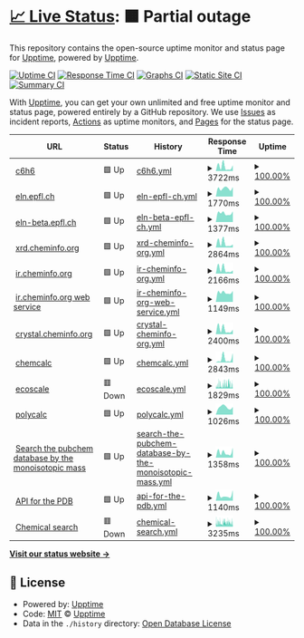 # [📈 Live Status](https://demo.upptime.js.org): <!--live status--> **🟧 Partial outage**

This repository contains the open-source uptime monitor and status page for [Upptime](https://upptime.js.org), powered by [Upptime](https://github.com/upptime/upptime).

[![Uptime CI](https://github.com/kjappelbaum/cheminfo-status/workflows/Uptime%20CI/badge.svg)](https://github.com/upptime/upptime/actions?query=workflow%3A%22Uptime+CI%22)
[![Response Time CI](https://github.com/kjappelbaum/cheminfo-status/workflows/Response%20Time%20CI/badge.svg)](https://github.com/upptime/upptime/actions?query=workflow%3A%22Response+Time+CI%22)
[![Graphs CI](https://github.com/kjappelbaum/cheminfo-status/workflows/Graphs%20CI/badge.svg)](https://github.com/upptime/upptime/actions?query=workflow%3A%22Graphs+CI%22)
[![Static Site CI](https://github.com/kjappelbaum/cheminfo-status/workflows/Static%20Site%20CI/badge.svg)](https://github.com/upptime/upptime/actions?query=workflow%3A%22Static+Site+CI%22)
[![Summary CI](https://github.com/kjappelbaum/cheminfo-status/workflows/Summary%20CI/badge.svg)](https://github.com/upptime/upptime/actions?query=workflow%3A%22Summary+CI%22)

With [Upptime](https://upptime.js.org), you can get your own unlimited and free uptime monitor and status page, powered entirely by a GitHub repository. We use [Issues](https://github.com/upptime/upptime/issues) as incident reports, [Actions](https://github.com/upptime/upptime/actions) as uptime monitors, and [Pages](https://demo.upptime.js.org) for the status page.

<!--start: status pages-->
<!-- This summary is generated by Upptime (https://github.com/upptime/upptime) -->
<!-- Do not edit this manually, your changes will be overwritten -->
<!-- prettier-ignore -->
| URL | Status | History | Response Time | Uptime |
| --- | ------ | ------- | ------------- | ------ |
| <img alt="" src="https://favicons.githubusercontent.com/www.c6h6.org" height="13"> [c6h6](https://www.c6h6.org/) | 🟩 Up | [c6h6.yml](https://github.com/lpatiny/cheminfo-status/commits/HEAD/history/c6h6.yml) | <details><summary><img alt="Response time graph" src="./graphs/c6h6/response-time-week.png" height="20"> 3722ms</summary><br><a href="https://kjappelbaum.github.io/cheminfo-status/history/c6h6"><img alt="Response time 1538" src="https://img.shields.io/endpoint?url=https%3A%2F%2Fraw.githubusercontent.com%2Flpatiny%2Fcheminfo-status%2FHEAD%2Fapi%2Fc6h6%2Fresponse-time.json"></a><br><a href="https://kjappelbaum.github.io/cheminfo-status/history/c6h6"><img alt="24-hour response time 4835" src="https://img.shields.io/endpoint?url=https%3A%2F%2Fraw.githubusercontent.com%2Flpatiny%2Fcheminfo-status%2FHEAD%2Fapi%2Fc6h6%2Fresponse-time-day.json"></a><br><a href="https://kjappelbaum.github.io/cheminfo-status/history/c6h6"><img alt="7-day response time 3722" src="https://img.shields.io/endpoint?url=https%3A%2F%2Fraw.githubusercontent.com%2Flpatiny%2Fcheminfo-status%2FHEAD%2Fapi%2Fc6h6%2Fresponse-time-week.json"></a><br><a href="https://kjappelbaum.github.io/cheminfo-status/history/c6h6"><img alt="30-day response time 2566" src="https://img.shields.io/endpoint?url=https%3A%2F%2Fraw.githubusercontent.com%2Flpatiny%2Fcheminfo-status%2FHEAD%2Fapi%2Fc6h6%2Fresponse-time-month.json"></a><br><a href="https://kjappelbaum.github.io/cheminfo-status/history/c6h6"><img alt="1-year response time 1665" src="https://img.shields.io/endpoint?url=https%3A%2F%2Fraw.githubusercontent.com%2Flpatiny%2Fcheminfo-status%2FHEAD%2Fapi%2Fc6h6%2Fresponse-time-year.json"></a></details> | <details><summary><a href="https://kjappelbaum.github.io/cheminfo-status/history/c6h6">100.00%</a></summary><a href="https://kjappelbaum.github.io/cheminfo-status/history/c6h6"><img alt="All-time uptime 100.00%" src="https://img.shields.io/endpoint?url=https%3A%2F%2Fraw.githubusercontent.com%2Flpatiny%2Fcheminfo-status%2FHEAD%2Fapi%2Fc6h6%2Fuptime.json"></a><br><a href="https://kjappelbaum.github.io/cheminfo-status/history/c6h6"><img alt="24-hour uptime 100.00%" src="https://img.shields.io/endpoint?url=https%3A%2F%2Fraw.githubusercontent.com%2Flpatiny%2Fcheminfo-status%2FHEAD%2Fapi%2Fc6h6%2Fuptime-day.json"></a><br><a href="https://kjappelbaum.github.io/cheminfo-status/history/c6h6"><img alt="7-day uptime 100.00%" src="https://img.shields.io/endpoint?url=https%3A%2F%2Fraw.githubusercontent.com%2Flpatiny%2Fcheminfo-status%2FHEAD%2Fapi%2Fc6h6%2Fuptime-week.json"></a><br><a href="https://kjappelbaum.github.io/cheminfo-status/history/c6h6"><img alt="30-day uptime 100.00%" src="https://img.shields.io/endpoint?url=https%3A%2F%2Fraw.githubusercontent.com%2Flpatiny%2Fcheminfo-status%2FHEAD%2Fapi%2Fc6h6%2Fuptime-month.json"></a><br><a href="https://kjappelbaum.github.io/cheminfo-status/history/c6h6"><img alt="1-year uptime 100.00%" src="https://img.shields.io/endpoint?url=https%3A%2F%2Fraw.githubusercontent.com%2Flpatiny%2Fcheminfo-status%2FHEAD%2Fapi%2Fc6h6%2Fuptime-year.json"></a></details>
| <img alt="" src="https://favicons.githubusercontent.com/eln.epfl.ch" height="13"> [eln.epfl.ch](https://eln.epfl.ch) | 🟩 Up | [eln-epfl-ch.yml](https://github.com/lpatiny/cheminfo-status/commits/HEAD/history/eln-epfl-ch.yml) | <details><summary><img alt="Response time graph" src="./graphs/eln-epfl-ch/response-time-week.png" height="20"> 1770ms</summary><br><a href="https://kjappelbaum.github.io/cheminfo-status/history/eln-epfl-ch"><img alt="Response time 1604" src="https://img.shields.io/endpoint?url=https%3A%2F%2Fraw.githubusercontent.com%2Flpatiny%2Fcheminfo-status%2FHEAD%2Fapi%2Feln-epfl-ch%2Fresponse-time.json"></a><br><a href="https://kjappelbaum.github.io/cheminfo-status/history/eln-epfl-ch"><img alt="24-hour response time 2041" src="https://img.shields.io/endpoint?url=https%3A%2F%2Fraw.githubusercontent.com%2Flpatiny%2Fcheminfo-status%2FHEAD%2Fapi%2Feln-epfl-ch%2Fresponse-time-day.json"></a><br><a href="https://kjappelbaum.github.io/cheminfo-status/history/eln-epfl-ch"><img alt="7-day response time 1770" src="https://img.shields.io/endpoint?url=https%3A%2F%2Fraw.githubusercontent.com%2Flpatiny%2Fcheminfo-status%2FHEAD%2Fapi%2Feln-epfl-ch%2Fresponse-time-week.json"></a><br><a href="https://kjappelbaum.github.io/cheminfo-status/history/eln-epfl-ch"><img alt="30-day response time 1591" src="https://img.shields.io/endpoint?url=https%3A%2F%2Fraw.githubusercontent.com%2Flpatiny%2Fcheminfo-status%2FHEAD%2Fapi%2Feln-epfl-ch%2Fresponse-time-month.json"></a><br><a href="https://kjappelbaum.github.io/cheminfo-status/history/eln-epfl-ch"><img alt="1-year response time 1644" src="https://img.shields.io/endpoint?url=https%3A%2F%2Fraw.githubusercontent.com%2Flpatiny%2Fcheminfo-status%2FHEAD%2Fapi%2Feln-epfl-ch%2Fresponse-time-year.json"></a></details> | <details><summary><a href="https://kjappelbaum.github.io/cheminfo-status/history/eln-epfl-ch">100.00%</a></summary><a href="https://kjappelbaum.github.io/cheminfo-status/history/eln-epfl-ch"><img alt="All-time uptime 100.00%" src="https://img.shields.io/endpoint?url=https%3A%2F%2Fraw.githubusercontent.com%2Flpatiny%2Fcheminfo-status%2FHEAD%2Fapi%2Feln-epfl-ch%2Fuptime.json"></a><br><a href="https://kjappelbaum.github.io/cheminfo-status/history/eln-epfl-ch"><img alt="24-hour uptime 100.00%" src="https://img.shields.io/endpoint?url=https%3A%2F%2Fraw.githubusercontent.com%2Flpatiny%2Fcheminfo-status%2FHEAD%2Fapi%2Feln-epfl-ch%2Fuptime-day.json"></a><br><a href="https://kjappelbaum.github.io/cheminfo-status/history/eln-epfl-ch"><img alt="7-day uptime 100.00%" src="https://img.shields.io/endpoint?url=https%3A%2F%2Fraw.githubusercontent.com%2Flpatiny%2Fcheminfo-status%2FHEAD%2Fapi%2Feln-epfl-ch%2Fuptime-week.json"></a><br><a href="https://kjappelbaum.github.io/cheminfo-status/history/eln-epfl-ch"><img alt="30-day uptime 100.00%" src="https://img.shields.io/endpoint?url=https%3A%2F%2Fraw.githubusercontent.com%2Flpatiny%2Fcheminfo-status%2FHEAD%2Fapi%2Feln-epfl-ch%2Fuptime-month.json"></a><br><a href="https://kjappelbaum.github.io/cheminfo-status/history/eln-epfl-ch"><img alt="1-year uptime 100.00%" src="https://img.shields.io/endpoint?url=https%3A%2F%2Fraw.githubusercontent.com%2Flpatiny%2Fcheminfo-status%2FHEAD%2Fapi%2Feln-epfl-ch%2Fuptime-year.json"></a></details>
| <img alt="" src="https://favicons.githubusercontent.com/eln-beta.epfl.ch" height="13"> [eln-beta.epfl.ch](https://eln-beta.epfl.ch) | 🟩 Up | [eln-beta-epfl-ch.yml](https://github.com/lpatiny/cheminfo-status/commits/HEAD/history/eln-beta-epfl-ch.yml) | <details><summary><img alt="Response time graph" src="./graphs/eln-beta-epfl-ch/response-time-week.png" height="20"> 1377ms</summary><br><a href="https://kjappelbaum.github.io/cheminfo-status/history/eln-beta-epfl-ch"><img alt="Response time 1248" src="https://img.shields.io/endpoint?url=https%3A%2F%2Fraw.githubusercontent.com%2Flpatiny%2Fcheminfo-status%2FHEAD%2Fapi%2Feln-beta-epfl-ch%2Fresponse-time.json"></a><br><a href="https://kjappelbaum.github.io/cheminfo-status/history/eln-beta-epfl-ch"><img alt="24-hour response time 1671" src="https://img.shields.io/endpoint?url=https%3A%2F%2Fraw.githubusercontent.com%2Flpatiny%2Fcheminfo-status%2FHEAD%2Fapi%2Feln-beta-epfl-ch%2Fresponse-time-day.json"></a><br><a href="https://kjappelbaum.github.io/cheminfo-status/history/eln-beta-epfl-ch"><img alt="7-day response time 1377" src="https://img.shields.io/endpoint?url=https%3A%2F%2Fraw.githubusercontent.com%2Flpatiny%2Fcheminfo-status%2FHEAD%2Fapi%2Feln-beta-epfl-ch%2Fresponse-time-week.json"></a><br><a href="https://kjappelbaum.github.io/cheminfo-status/history/eln-beta-epfl-ch"><img alt="30-day response time 1245" src="https://img.shields.io/endpoint?url=https%3A%2F%2Fraw.githubusercontent.com%2Flpatiny%2Fcheminfo-status%2FHEAD%2Fapi%2Feln-beta-epfl-ch%2Fresponse-time-month.json"></a><br><a href="https://kjappelbaum.github.io/cheminfo-status/history/eln-beta-epfl-ch"><img alt="1-year response time 1261" src="https://img.shields.io/endpoint?url=https%3A%2F%2Fraw.githubusercontent.com%2Flpatiny%2Fcheminfo-status%2FHEAD%2Fapi%2Feln-beta-epfl-ch%2Fresponse-time-year.json"></a></details> | <details><summary><a href="https://kjappelbaum.github.io/cheminfo-status/history/eln-beta-epfl-ch">100.00%</a></summary><a href="https://kjappelbaum.github.io/cheminfo-status/history/eln-beta-epfl-ch"><img alt="All-time uptime 100.00%" src="https://img.shields.io/endpoint?url=https%3A%2F%2Fraw.githubusercontent.com%2Flpatiny%2Fcheminfo-status%2FHEAD%2Fapi%2Feln-beta-epfl-ch%2Fuptime.json"></a><br><a href="https://kjappelbaum.github.io/cheminfo-status/history/eln-beta-epfl-ch"><img alt="24-hour uptime 100.00%" src="https://img.shields.io/endpoint?url=https%3A%2F%2Fraw.githubusercontent.com%2Flpatiny%2Fcheminfo-status%2FHEAD%2Fapi%2Feln-beta-epfl-ch%2Fuptime-day.json"></a><br><a href="https://kjappelbaum.github.io/cheminfo-status/history/eln-beta-epfl-ch"><img alt="7-day uptime 100.00%" src="https://img.shields.io/endpoint?url=https%3A%2F%2Fraw.githubusercontent.com%2Flpatiny%2Fcheminfo-status%2FHEAD%2Fapi%2Feln-beta-epfl-ch%2Fuptime-week.json"></a><br><a href="https://kjappelbaum.github.io/cheminfo-status/history/eln-beta-epfl-ch"><img alt="30-day uptime 100.00%" src="https://img.shields.io/endpoint?url=https%3A%2F%2Fraw.githubusercontent.com%2Flpatiny%2Fcheminfo-status%2FHEAD%2Fapi%2Feln-beta-epfl-ch%2Fuptime-month.json"></a><br><a href="https://kjappelbaum.github.io/cheminfo-status/history/eln-beta-epfl-ch"><img alt="1-year uptime 100.00%" src="https://img.shields.io/endpoint?url=https%3A%2F%2Fraw.githubusercontent.com%2Flpatiny%2Fcheminfo-status%2FHEAD%2Fapi%2Feln-beta-epfl-ch%2Fuptime-year.json"></a></details>
| <img alt="" src="https://favicons.githubusercontent.com/xrd.cheminfo.org" height="13"> [xrd.cheminfo.org](https://xrd.cheminfo.org) | 🟩 Up | [xrd-cheminfo-org.yml](https://github.com/lpatiny/cheminfo-status/commits/HEAD/history/xrd-cheminfo-org.yml) | <details><summary><img alt="Response time graph" src="./graphs/xrd-cheminfo-org/response-time-week.png" height="20"> 2864ms</summary><br><a href="https://kjappelbaum.github.io/cheminfo-status/history/xrd-cheminfo-org"><img alt="Response time 1312" src="https://img.shields.io/endpoint?url=https%3A%2F%2Fraw.githubusercontent.com%2Flpatiny%2Fcheminfo-status%2FHEAD%2Fapi%2Fxrd-cheminfo-org%2Fresponse-time.json"></a><br><a href="https://kjappelbaum.github.io/cheminfo-status/history/xrd-cheminfo-org"><img alt="24-hour response time 2034" src="https://img.shields.io/endpoint?url=https%3A%2F%2Fraw.githubusercontent.com%2Flpatiny%2Fcheminfo-status%2FHEAD%2Fapi%2Fxrd-cheminfo-org%2Fresponse-time-day.json"></a><br><a href="https://kjappelbaum.github.io/cheminfo-status/history/xrd-cheminfo-org"><img alt="7-day response time 2864" src="https://img.shields.io/endpoint?url=https%3A%2F%2Fraw.githubusercontent.com%2Flpatiny%2Fcheminfo-status%2FHEAD%2Fapi%2Fxrd-cheminfo-org%2Fresponse-time-week.json"></a><br><a href="https://kjappelbaum.github.io/cheminfo-status/history/xrd-cheminfo-org"><img alt="30-day response time 2325" src="https://img.shields.io/endpoint?url=https%3A%2F%2Fraw.githubusercontent.com%2Flpatiny%2Fcheminfo-status%2FHEAD%2Fapi%2Fxrd-cheminfo-org%2Fresponse-time-month.json"></a><br><a href="https://kjappelbaum.github.io/cheminfo-status/history/xrd-cheminfo-org"><img alt="1-year response time 1436" src="https://img.shields.io/endpoint?url=https%3A%2F%2Fraw.githubusercontent.com%2Flpatiny%2Fcheminfo-status%2FHEAD%2Fapi%2Fxrd-cheminfo-org%2Fresponse-time-year.json"></a></details> | <details><summary><a href="https://kjappelbaum.github.io/cheminfo-status/history/xrd-cheminfo-org">100.00%</a></summary><a href="https://kjappelbaum.github.io/cheminfo-status/history/xrd-cheminfo-org"><img alt="All-time uptime 100.00%" src="https://img.shields.io/endpoint?url=https%3A%2F%2Fraw.githubusercontent.com%2Flpatiny%2Fcheminfo-status%2FHEAD%2Fapi%2Fxrd-cheminfo-org%2Fuptime.json"></a><br><a href="https://kjappelbaum.github.io/cheminfo-status/history/xrd-cheminfo-org"><img alt="24-hour uptime 100.00%" src="https://img.shields.io/endpoint?url=https%3A%2F%2Fraw.githubusercontent.com%2Flpatiny%2Fcheminfo-status%2FHEAD%2Fapi%2Fxrd-cheminfo-org%2Fuptime-day.json"></a><br><a href="https://kjappelbaum.github.io/cheminfo-status/history/xrd-cheminfo-org"><img alt="7-day uptime 100.00%" src="https://img.shields.io/endpoint?url=https%3A%2F%2Fraw.githubusercontent.com%2Flpatiny%2Fcheminfo-status%2FHEAD%2Fapi%2Fxrd-cheminfo-org%2Fuptime-week.json"></a><br><a href="https://kjappelbaum.github.io/cheminfo-status/history/xrd-cheminfo-org"><img alt="30-day uptime 100.00%" src="https://img.shields.io/endpoint?url=https%3A%2F%2Fraw.githubusercontent.com%2Flpatiny%2Fcheminfo-status%2FHEAD%2Fapi%2Fxrd-cheminfo-org%2Fuptime-month.json"></a><br><a href="https://kjappelbaum.github.io/cheminfo-status/history/xrd-cheminfo-org"><img alt="1-year uptime 100.00%" src="https://img.shields.io/endpoint?url=https%3A%2F%2Fraw.githubusercontent.com%2Flpatiny%2Fcheminfo-status%2FHEAD%2Fapi%2Fxrd-cheminfo-org%2Fuptime-year.json"></a></details>
| <img alt="" src="https://favicons.githubusercontent.com/ir.cheminfo.org" height="13"> [ir.cheminfo.org](https://ir.cheminfo.org) | 🟩 Up | [ir-cheminfo-org.yml](https://github.com/lpatiny/cheminfo-status/commits/HEAD/history/ir-cheminfo-org.yml) | <details><summary><img alt="Response time graph" src="./graphs/ir-cheminfo-org/response-time-week.png" height="20"> 2166ms</summary><br><a href="https://kjappelbaum.github.io/cheminfo-status/history/ir-cheminfo-org"><img alt="Response time 1104" src="https://img.shields.io/endpoint?url=https%3A%2F%2Fraw.githubusercontent.com%2Flpatiny%2Fcheminfo-status%2FHEAD%2Fapi%2Fir-cheminfo-org%2Fresponse-time.json"></a><br><a href="https://kjappelbaum.github.io/cheminfo-status/history/ir-cheminfo-org"><img alt="24-hour response time 1578" src="https://img.shields.io/endpoint?url=https%3A%2F%2Fraw.githubusercontent.com%2Flpatiny%2Fcheminfo-status%2FHEAD%2Fapi%2Fir-cheminfo-org%2Fresponse-time-day.json"></a><br><a href="https://kjappelbaum.github.io/cheminfo-status/history/ir-cheminfo-org"><img alt="7-day response time 2166" src="https://img.shields.io/endpoint?url=https%3A%2F%2Fraw.githubusercontent.com%2Flpatiny%2Fcheminfo-status%2FHEAD%2Fapi%2Fir-cheminfo-org%2Fresponse-time-week.json"></a><br><a href="https://kjappelbaum.github.io/cheminfo-status/history/ir-cheminfo-org"><img alt="30-day response time 1954" src="https://img.shields.io/endpoint?url=https%3A%2F%2Fraw.githubusercontent.com%2Flpatiny%2Fcheminfo-status%2FHEAD%2Fapi%2Fir-cheminfo-org%2Fresponse-time-month.json"></a><br><a href="https://kjappelbaum.github.io/cheminfo-status/history/ir-cheminfo-org"><img alt="1-year response time 1218" src="https://img.shields.io/endpoint?url=https%3A%2F%2Fraw.githubusercontent.com%2Flpatiny%2Fcheminfo-status%2FHEAD%2Fapi%2Fir-cheminfo-org%2Fresponse-time-year.json"></a></details> | <details><summary><a href="https://kjappelbaum.github.io/cheminfo-status/history/ir-cheminfo-org">100.00%</a></summary><a href="https://kjappelbaum.github.io/cheminfo-status/history/ir-cheminfo-org"><img alt="All-time uptime 100.00%" src="https://img.shields.io/endpoint?url=https%3A%2F%2Fraw.githubusercontent.com%2Flpatiny%2Fcheminfo-status%2FHEAD%2Fapi%2Fir-cheminfo-org%2Fuptime.json"></a><br><a href="https://kjappelbaum.github.io/cheminfo-status/history/ir-cheminfo-org"><img alt="24-hour uptime 100.00%" src="https://img.shields.io/endpoint?url=https%3A%2F%2Fraw.githubusercontent.com%2Flpatiny%2Fcheminfo-status%2FHEAD%2Fapi%2Fir-cheminfo-org%2Fuptime-day.json"></a><br><a href="https://kjappelbaum.github.io/cheminfo-status/history/ir-cheminfo-org"><img alt="7-day uptime 100.00%" src="https://img.shields.io/endpoint?url=https%3A%2F%2Fraw.githubusercontent.com%2Flpatiny%2Fcheminfo-status%2FHEAD%2Fapi%2Fir-cheminfo-org%2Fuptime-week.json"></a><br><a href="https://kjappelbaum.github.io/cheminfo-status/history/ir-cheminfo-org"><img alt="30-day uptime 100.00%" src="https://img.shields.io/endpoint?url=https%3A%2F%2Fraw.githubusercontent.com%2Flpatiny%2Fcheminfo-status%2FHEAD%2Fapi%2Fir-cheminfo-org%2Fuptime-month.json"></a><br><a href="https://kjappelbaum.github.io/cheminfo-status/history/ir-cheminfo-org"><img alt="1-year uptime 100.00%" src="https://img.shields.io/endpoint?url=https%3A%2F%2Fraw.githubusercontent.com%2Flpatiny%2Fcheminfo-status%2FHEAD%2Fapi%2Fir-cheminfo-org%2Fuptime-year.json"></a></details>
| <img alt="" src="https://favicons.githubusercontent.com/ir.cheminfo.org" height="13"> [ir.cheminfo.org web service](https://ir.cheminfo.org/api/v1/ir?smiles=CC) | 🟩 Up | [ir-cheminfo-org-web-service.yml](https://github.com/lpatiny/cheminfo-status/commits/HEAD/history/ir-cheminfo-org-web-service.yml) | <details><summary><img alt="Response time graph" src="./graphs/ir-cheminfo-org-web-service/response-time-week.png" height="20"> 1149ms</summary><br><a href="https://kjappelbaum.github.io/cheminfo-status/history/ir-cheminfo-org-web-service"><img alt="Response time 1087" src="https://img.shields.io/endpoint?url=https%3A%2F%2Fraw.githubusercontent.com%2Flpatiny%2Fcheminfo-status%2FHEAD%2Fapi%2Fir-cheminfo-org-web-service%2Fresponse-time.json"></a><br><a href="https://kjappelbaum.github.io/cheminfo-status/history/ir-cheminfo-org-web-service"><img alt="24-hour response time 1329" src="https://img.shields.io/endpoint?url=https%3A%2F%2Fraw.githubusercontent.com%2Flpatiny%2Fcheminfo-status%2FHEAD%2Fapi%2Fir-cheminfo-org-web-service%2Fresponse-time-day.json"></a><br><a href="https://kjappelbaum.github.io/cheminfo-status/history/ir-cheminfo-org-web-service"><img alt="7-day response time 1149" src="https://img.shields.io/endpoint?url=https%3A%2F%2Fraw.githubusercontent.com%2Flpatiny%2Fcheminfo-status%2FHEAD%2Fapi%2Fir-cheminfo-org-web-service%2Fresponse-time-week.json"></a><br><a href="https://kjappelbaum.github.io/cheminfo-status/history/ir-cheminfo-org-web-service"><img alt="30-day response time 1089" src="https://img.shields.io/endpoint?url=https%3A%2F%2Fraw.githubusercontent.com%2Flpatiny%2Fcheminfo-status%2FHEAD%2Fapi%2Fir-cheminfo-org-web-service%2Fresponse-time-month.json"></a><br><a href="https://kjappelbaum.github.io/cheminfo-status/history/ir-cheminfo-org-web-service"><img alt="1-year response time 1142" src="https://img.shields.io/endpoint?url=https%3A%2F%2Fraw.githubusercontent.com%2Flpatiny%2Fcheminfo-status%2FHEAD%2Fapi%2Fir-cheminfo-org-web-service%2Fresponse-time-year.json"></a></details> | <details><summary><a href="https://kjappelbaum.github.io/cheminfo-status/history/ir-cheminfo-org-web-service">100.00%</a></summary><a href="https://kjappelbaum.github.io/cheminfo-status/history/ir-cheminfo-org-web-service"><img alt="All-time uptime 100.00%" src="https://img.shields.io/endpoint?url=https%3A%2F%2Fraw.githubusercontent.com%2Flpatiny%2Fcheminfo-status%2FHEAD%2Fapi%2Fir-cheminfo-org-web-service%2Fuptime.json"></a><br><a href="https://kjappelbaum.github.io/cheminfo-status/history/ir-cheminfo-org-web-service"><img alt="24-hour uptime 100.00%" src="https://img.shields.io/endpoint?url=https%3A%2F%2Fraw.githubusercontent.com%2Flpatiny%2Fcheminfo-status%2FHEAD%2Fapi%2Fir-cheminfo-org-web-service%2Fuptime-day.json"></a><br><a href="https://kjappelbaum.github.io/cheminfo-status/history/ir-cheminfo-org-web-service"><img alt="7-day uptime 100.00%" src="https://img.shields.io/endpoint?url=https%3A%2F%2Fraw.githubusercontent.com%2Flpatiny%2Fcheminfo-status%2FHEAD%2Fapi%2Fir-cheminfo-org-web-service%2Fuptime-week.json"></a><br><a href="https://kjappelbaum.github.io/cheminfo-status/history/ir-cheminfo-org-web-service"><img alt="30-day uptime 100.00%" src="https://img.shields.io/endpoint?url=https%3A%2F%2Fraw.githubusercontent.com%2Flpatiny%2Fcheminfo-status%2FHEAD%2Fapi%2Fir-cheminfo-org-web-service%2Fuptime-month.json"></a><br><a href="https://kjappelbaum.github.io/cheminfo-status/history/ir-cheminfo-org-web-service"><img alt="1-year uptime 100.00%" src="https://img.shields.io/endpoint?url=https%3A%2F%2Fraw.githubusercontent.com%2Flpatiny%2Fcheminfo-status%2FHEAD%2Fapi%2Fir-cheminfo-org-web-service%2Fuptime-year.json"></a></details>
| <img alt="" src="https://favicons.githubusercontent.com/crystal.cheminfo.org" height="13"> [crystal.cheminfo.org](https://crystal.cheminfo.org/) | 🟩 Up | [crystal-cheminfo-org.yml](https://github.com/lpatiny/cheminfo-status/commits/HEAD/history/crystal-cheminfo-org.yml) | <details><summary><img alt="Response time graph" src="./graphs/crystal-cheminfo-org/response-time-week.png" height="20"> 2400ms</summary><br><a href="https://kjappelbaum.github.io/cheminfo-status/history/crystal-cheminfo-org"><img alt="Response time 1088" src="https://img.shields.io/endpoint?url=https%3A%2F%2Fraw.githubusercontent.com%2Flpatiny%2Fcheminfo-status%2FHEAD%2Fapi%2Fcrystal-cheminfo-org%2Fresponse-time.json"></a><br><a href="https://kjappelbaum.github.io/cheminfo-status/history/crystal-cheminfo-org"><img alt="24-hour response time 2282" src="https://img.shields.io/endpoint?url=https%3A%2F%2Fraw.githubusercontent.com%2Flpatiny%2Fcheminfo-status%2FHEAD%2Fapi%2Fcrystal-cheminfo-org%2Fresponse-time-day.json"></a><br><a href="https://kjappelbaum.github.io/cheminfo-status/history/crystal-cheminfo-org"><img alt="7-day response time 2400" src="https://img.shields.io/endpoint?url=https%3A%2F%2Fraw.githubusercontent.com%2Flpatiny%2Fcheminfo-status%2FHEAD%2Fapi%2Fcrystal-cheminfo-org%2Fresponse-time-week.json"></a><br><a href="https://kjappelbaum.github.io/cheminfo-status/history/crystal-cheminfo-org"><img alt="30-day response time 2186" src="https://img.shields.io/endpoint?url=https%3A%2F%2Fraw.githubusercontent.com%2Flpatiny%2Fcheminfo-status%2FHEAD%2Fapi%2Fcrystal-cheminfo-org%2Fresponse-time-month.json"></a><br><a href="https://kjappelbaum.github.io/cheminfo-status/history/crystal-cheminfo-org"><img alt="1-year response time 1183" src="https://img.shields.io/endpoint?url=https%3A%2F%2Fraw.githubusercontent.com%2Flpatiny%2Fcheminfo-status%2FHEAD%2Fapi%2Fcrystal-cheminfo-org%2Fresponse-time-year.json"></a></details> | <details><summary><a href="https://kjappelbaum.github.io/cheminfo-status/history/crystal-cheminfo-org">100.00%</a></summary><a href="https://kjappelbaum.github.io/cheminfo-status/history/crystal-cheminfo-org"><img alt="All-time uptime 100.00%" src="https://img.shields.io/endpoint?url=https%3A%2F%2Fraw.githubusercontent.com%2Flpatiny%2Fcheminfo-status%2FHEAD%2Fapi%2Fcrystal-cheminfo-org%2Fuptime.json"></a><br><a href="https://kjappelbaum.github.io/cheminfo-status/history/crystal-cheminfo-org"><img alt="24-hour uptime 100.00%" src="https://img.shields.io/endpoint?url=https%3A%2F%2Fraw.githubusercontent.com%2Flpatiny%2Fcheminfo-status%2FHEAD%2Fapi%2Fcrystal-cheminfo-org%2Fuptime-day.json"></a><br><a href="https://kjappelbaum.github.io/cheminfo-status/history/crystal-cheminfo-org"><img alt="7-day uptime 100.00%" src="https://img.shields.io/endpoint?url=https%3A%2F%2Fraw.githubusercontent.com%2Flpatiny%2Fcheminfo-status%2FHEAD%2Fapi%2Fcrystal-cheminfo-org%2Fuptime-week.json"></a><br><a href="https://kjappelbaum.github.io/cheminfo-status/history/crystal-cheminfo-org"><img alt="30-day uptime 100.00%" src="https://img.shields.io/endpoint?url=https%3A%2F%2Fraw.githubusercontent.com%2Flpatiny%2Fcheminfo-status%2FHEAD%2Fapi%2Fcrystal-cheminfo-org%2Fuptime-month.json"></a><br><a href="https://kjappelbaum.github.io/cheminfo-status/history/crystal-cheminfo-org"><img alt="1-year uptime 100.00%" src="https://img.shields.io/endpoint?url=https%3A%2F%2Fraw.githubusercontent.com%2Flpatiny%2Fcheminfo-status%2FHEAD%2Fapi%2Fcrystal-cheminfo-org%2Fuptime-year.json"></a></details>
| <img alt="" src="https://favicons.githubusercontent.com/www.chemcalc.org" height="13"> [chemcalc](https://www.chemcalc.org/) | 🟩 Up | [chemcalc.yml](https://github.com/lpatiny/cheminfo-status/commits/HEAD/history/chemcalc.yml) | <details><summary><img alt="Response time graph" src="./graphs/chemcalc/response-time-week.png" height="20"> 2843ms</summary><br><a href="https://kjappelbaum.github.io/cheminfo-status/history/chemcalc"><img alt="Response time 1096" src="https://img.shields.io/endpoint?url=https%3A%2F%2Fraw.githubusercontent.com%2Flpatiny%2Fcheminfo-status%2FHEAD%2Fapi%2Fchemcalc%2Fresponse-time.json"></a><br><a href="https://kjappelbaum.github.io/cheminfo-status/history/chemcalc"><img alt="24-hour response time 7188" src="https://img.shields.io/endpoint?url=https%3A%2F%2Fraw.githubusercontent.com%2Flpatiny%2Fcheminfo-status%2FHEAD%2Fapi%2Fchemcalc%2Fresponse-time-day.json"></a><br><a href="https://kjappelbaum.github.io/cheminfo-status/history/chemcalc"><img alt="7-day response time 2843" src="https://img.shields.io/endpoint?url=https%3A%2F%2Fraw.githubusercontent.com%2Flpatiny%2Fcheminfo-status%2FHEAD%2Fapi%2Fchemcalc%2Fresponse-time-week.json"></a><br><a href="https://kjappelbaum.github.io/cheminfo-status/history/chemcalc"><img alt="30-day response time 2212" src="https://img.shields.io/endpoint?url=https%3A%2F%2Fraw.githubusercontent.com%2Flpatiny%2Fcheminfo-status%2FHEAD%2Fapi%2Fchemcalc%2Fresponse-time-month.json"></a><br><a href="https://kjappelbaum.github.io/cheminfo-status/history/chemcalc"><img alt="1-year response time 1167" src="https://img.shields.io/endpoint?url=https%3A%2F%2Fraw.githubusercontent.com%2Flpatiny%2Fcheminfo-status%2FHEAD%2Fapi%2Fchemcalc%2Fresponse-time-year.json"></a></details> | <details><summary><a href="https://kjappelbaum.github.io/cheminfo-status/history/chemcalc">100.00%</a></summary><a href="https://kjappelbaum.github.io/cheminfo-status/history/chemcalc"><img alt="All-time uptime 100.00%" src="https://img.shields.io/endpoint?url=https%3A%2F%2Fraw.githubusercontent.com%2Flpatiny%2Fcheminfo-status%2FHEAD%2Fapi%2Fchemcalc%2Fuptime.json"></a><br><a href="https://kjappelbaum.github.io/cheminfo-status/history/chemcalc"><img alt="24-hour uptime 100.00%" src="https://img.shields.io/endpoint?url=https%3A%2F%2Fraw.githubusercontent.com%2Flpatiny%2Fcheminfo-status%2FHEAD%2Fapi%2Fchemcalc%2Fuptime-day.json"></a><br><a href="https://kjappelbaum.github.io/cheminfo-status/history/chemcalc"><img alt="7-day uptime 100.00%" src="https://img.shields.io/endpoint?url=https%3A%2F%2Fraw.githubusercontent.com%2Flpatiny%2Fcheminfo-status%2FHEAD%2Fapi%2Fchemcalc%2Fuptime-week.json"></a><br><a href="https://kjappelbaum.github.io/cheminfo-status/history/chemcalc"><img alt="30-day uptime 100.00%" src="https://img.shields.io/endpoint?url=https%3A%2F%2Fraw.githubusercontent.com%2Flpatiny%2Fcheminfo-status%2FHEAD%2Fapi%2Fchemcalc%2Fuptime-month.json"></a><br><a href="https://kjappelbaum.github.io/cheminfo-status/history/chemcalc"><img alt="1-year uptime 100.00%" src="https://img.shields.io/endpoint?url=https%3A%2F%2Fraw.githubusercontent.com%2Flpatiny%2Fcheminfo-status%2FHEAD%2Fapi%2Fchemcalc%2Fuptime-year.json"></a></details>
| <img alt="" src="https://favicons.githubusercontent.com/ecoscale.cheminfo.org" height="13"> [ecoscale](http://ecoscale.cheminfo.org/) | 🟥 Down | [ecoscale.yml](https://github.com/lpatiny/cheminfo-status/commits/HEAD/history/ecoscale.yml) | <details><summary><img alt="Response time graph" src="./graphs/ecoscale/response-time-week.png" height="20"> 1829ms</summary><br><a href="https://kjappelbaum.github.io/cheminfo-status/history/ecoscale"><img alt="Response time 1445" src="https://img.shields.io/endpoint?url=https%3A%2F%2Fraw.githubusercontent.com%2Flpatiny%2Fcheminfo-status%2FHEAD%2Fapi%2Fecoscale%2Fresponse-time.json"></a><br><a href="https://kjappelbaum.github.io/cheminfo-status/history/ecoscale"><img alt="24-hour response time 1501" src="https://img.shields.io/endpoint?url=https%3A%2F%2Fraw.githubusercontent.com%2Flpatiny%2Fcheminfo-status%2FHEAD%2Fapi%2Fecoscale%2Fresponse-time-day.json"></a><br><a href="https://kjappelbaum.github.io/cheminfo-status/history/ecoscale"><img alt="7-day response time 1829" src="https://img.shields.io/endpoint?url=https%3A%2F%2Fraw.githubusercontent.com%2Flpatiny%2Fcheminfo-status%2FHEAD%2Fapi%2Fecoscale%2Fresponse-time-week.json"></a><br><a href="https://kjappelbaum.github.io/cheminfo-status/history/ecoscale"><img alt="30-day response time 1676" src="https://img.shields.io/endpoint?url=https%3A%2F%2Fraw.githubusercontent.com%2Flpatiny%2Fcheminfo-status%2FHEAD%2Fapi%2Fecoscale%2Fresponse-time-month.json"></a><br><a href="https://kjappelbaum.github.io/cheminfo-status/history/ecoscale"><img alt="1-year response time 1470" src="https://img.shields.io/endpoint?url=https%3A%2F%2Fraw.githubusercontent.com%2Flpatiny%2Fcheminfo-status%2FHEAD%2Fapi%2Fecoscale%2Fresponse-time-year.json"></a></details> | <details><summary><a href="https://kjappelbaum.github.io/cheminfo-status/history/ecoscale">100.00%</a></summary><a href="https://kjappelbaum.github.io/cheminfo-status/history/ecoscale"><img alt="All-time uptime 100.00%" src="https://img.shields.io/endpoint?url=https%3A%2F%2Fraw.githubusercontent.com%2Flpatiny%2Fcheminfo-status%2FHEAD%2Fapi%2Fecoscale%2Fuptime.json"></a><br><a href="https://kjappelbaum.github.io/cheminfo-status/history/ecoscale"><img alt="24-hour uptime 100.00%" src="https://img.shields.io/endpoint?url=https%3A%2F%2Fraw.githubusercontent.com%2Flpatiny%2Fcheminfo-status%2FHEAD%2Fapi%2Fecoscale%2Fuptime-day.json"></a><br><a href="https://kjappelbaum.github.io/cheminfo-status/history/ecoscale"><img alt="7-day uptime 100.00%" src="https://img.shields.io/endpoint?url=https%3A%2F%2Fraw.githubusercontent.com%2Flpatiny%2Fcheminfo-status%2FHEAD%2Fapi%2Fecoscale%2Fuptime-week.json"></a><br><a href="https://kjappelbaum.github.io/cheminfo-status/history/ecoscale"><img alt="30-day uptime 100.00%" src="https://img.shields.io/endpoint?url=https%3A%2F%2Fraw.githubusercontent.com%2Flpatiny%2Fcheminfo-status%2FHEAD%2Fapi%2Fecoscale%2Fuptime-month.json"></a><br><a href="https://kjappelbaum.github.io/cheminfo-status/history/ecoscale"><img alt="1-year uptime 100.00%" src="https://img.shields.io/endpoint?url=https%3A%2F%2Fraw.githubusercontent.com%2Flpatiny%2Fcheminfo-status%2FHEAD%2Fapi%2Fecoscale%2Fuptime-year.json"></a></details>
| <img alt="" src="https://favicons.githubusercontent.com/www.polycalc.org" height="13"> [polycalc](https://www.polycalc.org/) | 🟩 Up | [polycalc.yml](https://github.com/lpatiny/cheminfo-status/commits/HEAD/history/polycalc.yml) | <details><summary><img alt="Response time graph" src="./graphs/polycalc/response-time-week.png" height="20"> 1026ms</summary><br><a href="https://kjappelbaum.github.io/cheminfo-status/history/polycalc"><img alt="Response time 1030" src="https://img.shields.io/endpoint?url=https%3A%2F%2Fraw.githubusercontent.com%2Flpatiny%2Fcheminfo-status%2FHEAD%2Fapi%2Fpolycalc%2Fresponse-time.json"></a><br><a href="https://kjappelbaum.github.io/cheminfo-status/history/polycalc"><img alt="24-hour response time 1049" src="https://img.shields.io/endpoint?url=https%3A%2F%2Fraw.githubusercontent.com%2Flpatiny%2Fcheminfo-status%2FHEAD%2Fapi%2Fpolycalc%2Fresponse-time-day.json"></a><br><a href="https://kjappelbaum.github.io/cheminfo-status/history/polycalc"><img alt="7-day response time 1026" src="https://img.shields.io/endpoint?url=https%3A%2F%2Fraw.githubusercontent.com%2Flpatiny%2Fcheminfo-status%2FHEAD%2Fapi%2Fpolycalc%2Fresponse-time-week.json"></a><br><a href="https://kjappelbaum.github.io/cheminfo-status/history/polycalc"><img alt="30-day response time 1263" src="https://img.shields.io/endpoint?url=https%3A%2F%2Fraw.githubusercontent.com%2Flpatiny%2Fcheminfo-status%2FHEAD%2Fapi%2Fpolycalc%2Fresponse-time-month.json"></a><br><a href="https://kjappelbaum.github.io/cheminfo-status/history/polycalc"><img alt="1-year response time 1086" src="https://img.shields.io/endpoint?url=https%3A%2F%2Fraw.githubusercontent.com%2Flpatiny%2Fcheminfo-status%2FHEAD%2Fapi%2Fpolycalc%2Fresponse-time-year.json"></a></details> | <details><summary><a href="https://kjappelbaum.github.io/cheminfo-status/history/polycalc">100.00%</a></summary><a href="https://kjappelbaum.github.io/cheminfo-status/history/polycalc"><img alt="All-time uptime 100.00%" src="https://img.shields.io/endpoint?url=https%3A%2F%2Fraw.githubusercontent.com%2Flpatiny%2Fcheminfo-status%2FHEAD%2Fapi%2Fpolycalc%2Fuptime.json"></a><br><a href="https://kjappelbaum.github.io/cheminfo-status/history/polycalc"><img alt="24-hour uptime 100.00%" src="https://img.shields.io/endpoint?url=https%3A%2F%2Fraw.githubusercontent.com%2Flpatiny%2Fcheminfo-status%2FHEAD%2Fapi%2Fpolycalc%2Fuptime-day.json"></a><br><a href="https://kjappelbaum.github.io/cheminfo-status/history/polycalc"><img alt="7-day uptime 100.00%" src="https://img.shields.io/endpoint?url=https%3A%2F%2Fraw.githubusercontent.com%2Flpatiny%2Fcheminfo-status%2FHEAD%2Fapi%2Fpolycalc%2Fuptime-week.json"></a><br><a href="https://kjappelbaum.github.io/cheminfo-status/history/polycalc"><img alt="30-day uptime 100.00%" src="https://img.shields.io/endpoint?url=https%3A%2F%2Fraw.githubusercontent.com%2Flpatiny%2Fcheminfo-status%2FHEAD%2Fapi%2Fpolycalc%2Fuptime-month.json"></a><br><a href="https://kjappelbaum.github.io/cheminfo-status/history/polycalc"><img alt="1-year uptime 100.00%" src="https://img.shields.io/endpoint?url=https%3A%2F%2Fraw.githubusercontent.com%2Flpatiny%2Fcheminfo-status%2FHEAD%2Fapi%2Fpolycalc%2Fuptime-year.json"></a></details>
| <img alt="" src="https://favicons.githubusercontent.com/pubchem.cheminfo.org" height="13"> [Search the pubchem database by the monoisotopic mass](https://pubchem.cheminfo.org/) | 🟩 Up | [search-the-pubchem-database-by-the-monoisotopic-mass.yml](https://github.com/lpatiny/cheminfo-status/commits/HEAD/history/search-the-pubchem-database-by-the-monoisotopic-mass.yml) | <details><summary><img alt="Response time graph" src="./graphs/search-the-pubchem-database-by-the-monoisotopic-mass/response-time-week.png" height="20"> 1358ms</summary><br><a href="https://kjappelbaum.github.io/cheminfo-status/history/search-the-pubchem-database-by-the-monoisotopic-mass"><img alt="Response time 944" src="https://img.shields.io/endpoint?url=https%3A%2F%2Fraw.githubusercontent.com%2Flpatiny%2Fcheminfo-status%2FHEAD%2Fapi%2Fsearch-the-pubchem-database-by-the-monoisotopic-mass%2Fresponse-time.json"></a><br><a href="https://kjappelbaum.github.io/cheminfo-status/history/search-the-pubchem-database-by-the-monoisotopic-mass"><img alt="24-hour response time 2545" src="https://img.shields.io/endpoint?url=https%3A%2F%2Fraw.githubusercontent.com%2Flpatiny%2Fcheminfo-status%2FHEAD%2Fapi%2Fsearch-the-pubchem-database-by-the-monoisotopic-mass%2Fresponse-time-day.json"></a><br><a href="https://kjappelbaum.github.io/cheminfo-status/history/search-the-pubchem-database-by-the-monoisotopic-mass"><img alt="7-day response time 1358" src="https://img.shields.io/endpoint?url=https%3A%2F%2Fraw.githubusercontent.com%2Flpatiny%2Fcheminfo-status%2FHEAD%2Fapi%2Fsearch-the-pubchem-database-by-the-monoisotopic-mass%2Fresponse-time-week.json"></a><br><a href="https://kjappelbaum.github.io/cheminfo-status/history/search-the-pubchem-database-by-the-monoisotopic-mass"><img alt="30-day response time 1644" src="https://img.shields.io/endpoint?url=https%3A%2F%2Fraw.githubusercontent.com%2Flpatiny%2Fcheminfo-status%2FHEAD%2Fapi%2Fsearch-the-pubchem-database-by-the-monoisotopic-mass%2Fresponse-time-month.json"></a><br><a href="https://kjappelbaum.github.io/cheminfo-status/history/search-the-pubchem-database-by-the-monoisotopic-mass"><img alt="1-year response time 1029" src="https://img.shields.io/endpoint?url=https%3A%2F%2Fraw.githubusercontent.com%2Flpatiny%2Fcheminfo-status%2FHEAD%2Fapi%2Fsearch-the-pubchem-database-by-the-monoisotopic-mass%2Fresponse-time-year.json"></a></details> | <details><summary><a href="https://kjappelbaum.github.io/cheminfo-status/history/search-the-pubchem-database-by-the-monoisotopic-mass">100.00%</a></summary><a href="https://kjappelbaum.github.io/cheminfo-status/history/search-the-pubchem-database-by-the-monoisotopic-mass"><img alt="All-time uptime 100.00%" src="https://img.shields.io/endpoint?url=https%3A%2F%2Fraw.githubusercontent.com%2Flpatiny%2Fcheminfo-status%2FHEAD%2Fapi%2Fsearch-the-pubchem-database-by-the-monoisotopic-mass%2Fuptime.json"></a><br><a href="https://kjappelbaum.github.io/cheminfo-status/history/search-the-pubchem-database-by-the-monoisotopic-mass"><img alt="24-hour uptime 100.00%" src="https://img.shields.io/endpoint?url=https%3A%2F%2Fraw.githubusercontent.com%2Flpatiny%2Fcheminfo-status%2FHEAD%2Fapi%2Fsearch-the-pubchem-database-by-the-monoisotopic-mass%2Fuptime-day.json"></a><br><a href="https://kjappelbaum.github.io/cheminfo-status/history/search-the-pubchem-database-by-the-monoisotopic-mass"><img alt="7-day uptime 100.00%" src="https://img.shields.io/endpoint?url=https%3A%2F%2Fraw.githubusercontent.com%2Flpatiny%2Fcheminfo-status%2FHEAD%2Fapi%2Fsearch-the-pubchem-database-by-the-monoisotopic-mass%2Fuptime-week.json"></a><br><a href="https://kjappelbaum.github.io/cheminfo-status/history/search-the-pubchem-database-by-the-monoisotopic-mass"><img alt="30-day uptime 100.00%" src="https://img.shields.io/endpoint?url=https%3A%2F%2Fraw.githubusercontent.com%2Flpatiny%2Fcheminfo-status%2FHEAD%2Fapi%2Fsearch-the-pubchem-database-by-the-monoisotopic-mass%2Fuptime-month.json"></a><br><a href="https://kjappelbaum.github.io/cheminfo-status/history/search-the-pubchem-database-by-the-monoisotopic-mass"><img alt="1-year uptime 100.00%" src="https://img.shields.io/endpoint?url=https%3A%2F%2Fraw.githubusercontent.com%2Flpatiny%2Fcheminfo-status%2FHEAD%2Fapi%2Fsearch-the-pubchem-database-by-the-monoisotopic-mass%2Fuptime-year.json"></a></details>
| <img alt="" src="https://favicons.githubusercontent.com/pdb.cheminfo.org" height="13"> [API for the PDB](https://pdb.cheminfo.org/) | 🟩 Up | [api-for-the-pdb.yml](https://github.com/lpatiny/cheminfo-status/commits/HEAD/history/api-for-the-pdb.yml) | <details><summary><img alt="Response time graph" src="./graphs/api-for-the-pdb/response-time-week.png" height="20"> 1140ms</summary><br><a href="https://kjappelbaum.github.io/cheminfo-status/history/api-for-the-pdb"><img alt="Response time 937" src="https://img.shields.io/endpoint?url=https%3A%2F%2Fraw.githubusercontent.com%2Flpatiny%2Fcheminfo-status%2FHEAD%2Fapi%2Fapi-for-the-pdb%2Fresponse-time.json"></a><br><a href="https://kjappelbaum.github.io/cheminfo-status/history/api-for-the-pdb"><img alt="24-hour response time 2263" src="https://img.shields.io/endpoint?url=https%3A%2F%2Fraw.githubusercontent.com%2Flpatiny%2Fcheminfo-status%2FHEAD%2Fapi%2Fapi-for-the-pdb%2Fresponse-time-day.json"></a><br><a href="https://kjappelbaum.github.io/cheminfo-status/history/api-for-the-pdb"><img alt="7-day response time 1140" src="https://img.shields.io/endpoint?url=https%3A%2F%2Fraw.githubusercontent.com%2Flpatiny%2Fcheminfo-status%2FHEAD%2Fapi%2Fapi-for-the-pdb%2Fresponse-time-week.json"></a><br><a href="https://kjappelbaum.github.io/cheminfo-status/history/api-for-the-pdb"><img alt="30-day response time 1507" src="https://img.shields.io/endpoint?url=https%3A%2F%2Fraw.githubusercontent.com%2Flpatiny%2Fcheminfo-status%2FHEAD%2Fapi%2Fapi-for-the-pdb%2Fresponse-time-month.json"></a><br><a href="https://kjappelbaum.github.io/cheminfo-status/history/api-for-the-pdb"><img alt="1-year response time 1011" src="https://img.shields.io/endpoint?url=https%3A%2F%2Fraw.githubusercontent.com%2Flpatiny%2Fcheminfo-status%2FHEAD%2Fapi%2Fapi-for-the-pdb%2Fresponse-time-year.json"></a></details> | <details><summary><a href="https://kjappelbaum.github.io/cheminfo-status/history/api-for-the-pdb">100.00%</a></summary><a href="https://kjappelbaum.github.io/cheminfo-status/history/api-for-the-pdb"><img alt="All-time uptime 100.00%" src="https://img.shields.io/endpoint?url=https%3A%2F%2Fraw.githubusercontent.com%2Flpatiny%2Fcheminfo-status%2FHEAD%2Fapi%2Fapi-for-the-pdb%2Fuptime.json"></a><br><a href="https://kjappelbaum.github.io/cheminfo-status/history/api-for-the-pdb"><img alt="24-hour uptime 100.00%" src="https://img.shields.io/endpoint?url=https%3A%2F%2Fraw.githubusercontent.com%2Flpatiny%2Fcheminfo-status%2FHEAD%2Fapi%2Fapi-for-the-pdb%2Fuptime-day.json"></a><br><a href="https://kjappelbaum.github.io/cheminfo-status/history/api-for-the-pdb"><img alt="7-day uptime 100.00%" src="https://img.shields.io/endpoint?url=https%3A%2F%2Fraw.githubusercontent.com%2Flpatiny%2Fcheminfo-status%2FHEAD%2Fapi%2Fapi-for-the-pdb%2Fuptime-week.json"></a><br><a href="https://kjappelbaum.github.io/cheminfo-status/history/api-for-the-pdb"><img alt="30-day uptime 100.00%" src="https://img.shields.io/endpoint?url=https%3A%2F%2Fraw.githubusercontent.com%2Flpatiny%2Fcheminfo-status%2FHEAD%2Fapi%2Fapi-for-the-pdb%2Fuptime-month.json"></a><br><a href="https://kjappelbaum.github.io/cheminfo-status/history/api-for-the-pdb"><img alt="1-year uptime 100.00%" src="https://img.shields.io/endpoint?url=https%3A%2F%2Fraw.githubusercontent.com%2Flpatiny%2Fcheminfo-status%2FHEAD%2Fapi%2Fapi-for-the-pdb%2Fuptime-year.json"></a></details>
| <img alt="" src="https://favicons.githubusercontent.com/mastersearch.chemexper.com" height="13"> [Chemical search](https://mastersearch.chemexper.com/search/reference/json2/quick/) | 🟥 Down | [chemical-search.yml](https://github.com/lpatiny/cheminfo-status/commits/HEAD/history/chemical-search.yml) | <details><summary><img alt="Response time graph" src="./graphs/chemical-search/response-time-week.png" height="20"> 3235ms</summary><br><a href="https://kjappelbaum.github.io/cheminfo-status/history/chemical-search"><img alt="Response time 2727" src="https://img.shields.io/endpoint?url=https%3A%2F%2Fraw.githubusercontent.com%2Flpatiny%2Fcheminfo-status%2FHEAD%2Fapi%2Fchemical-search%2Fresponse-time.json"></a><br><a href="https://kjappelbaum.github.io/cheminfo-status/history/chemical-search"><img alt="24-hour response time 3157" src="https://img.shields.io/endpoint?url=https%3A%2F%2Fraw.githubusercontent.com%2Flpatiny%2Fcheminfo-status%2FHEAD%2Fapi%2Fchemical-search%2Fresponse-time-day.json"></a><br><a href="https://kjappelbaum.github.io/cheminfo-status/history/chemical-search"><img alt="7-day response time 3235" src="https://img.shields.io/endpoint?url=https%3A%2F%2Fraw.githubusercontent.com%2Flpatiny%2Fcheminfo-status%2FHEAD%2Fapi%2Fchemical-search%2Fresponse-time-week.json"></a><br><a href="https://kjappelbaum.github.io/cheminfo-status/history/chemical-search"><img alt="30-day response time 3014" src="https://img.shields.io/endpoint?url=https%3A%2F%2Fraw.githubusercontent.com%2Flpatiny%2Fcheminfo-status%2FHEAD%2Fapi%2Fchemical-search%2Fresponse-time-month.json"></a><br><a href="https://kjappelbaum.github.io/cheminfo-status/history/chemical-search"><img alt="1-year response time 2727" src="https://img.shields.io/endpoint?url=https%3A%2F%2Fraw.githubusercontent.com%2Flpatiny%2Fcheminfo-status%2FHEAD%2Fapi%2Fchemical-search%2Fresponse-time-year.json"></a></details> | <details><summary><a href="https://kjappelbaum.github.io/cheminfo-status/history/chemical-search">100.00%</a></summary><a href="https://kjappelbaum.github.io/cheminfo-status/history/chemical-search"><img alt="All-time uptime 100.00%" src="https://img.shields.io/endpoint?url=https%3A%2F%2Fraw.githubusercontent.com%2Flpatiny%2Fcheminfo-status%2FHEAD%2Fapi%2Fchemical-search%2Fuptime.json"></a><br><a href="https://kjappelbaum.github.io/cheminfo-status/history/chemical-search"><img alt="24-hour uptime 100.00%" src="https://img.shields.io/endpoint?url=https%3A%2F%2Fraw.githubusercontent.com%2Flpatiny%2Fcheminfo-status%2FHEAD%2Fapi%2Fchemical-search%2Fuptime-day.json"></a><br><a href="https://kjappelbaum.github.io/cheminfo-status/history/chemical-search"><img alt="7-day uptime 100.00%" src="https://img.shields.io/endpoint?url=https%3A%2F%2Fraw.githubusercontent.com%2Flpatiny%2Fcheminfo-status%2FHEAD%2Fapi%2Fchemical-search%2Fuptime-week.json"></a><br><a href="https://kjappelbaum.github.io/cheminfo-status/history/chemical-search"><img alt="30-day uptime 100.00%" src="https://img.shields.io/endpoint?url=https%3A%2F%2Fraw.githubusercontent.com%2Flpatiny%2Fcheminfo-status%2FHEAD%2Fapi%2Fchemical-search%2Fuptime-month.json"></a><br><a href="https://kjappelbaum.github.io/cheminfo-status/history/chemical-search"><img alt="1-year uptime 100.00%" src="https://img.shields.io/endpoint?url=https%3A%2F%2Fraw.githubusercontent.com%2Flpatiny%2Fcheminfo-status%2FHEAD%2Fapi%2Fchemical-search%2Fuptime-year.json"></a></details>

<!--end: status pages-->

[**Visit our status website →**](https://demo.upptime.js.org)

## 📄 License

- Powered by: [Upptime](https://github.com/upptime/upptime)
- Code: [MIT](./LICENSE) © [Upptime](https://upptime.js.org)
- Data in the `./history` directory: [Open Database License](https://opendatacommons.org/licenses/odbl/1-0/)
